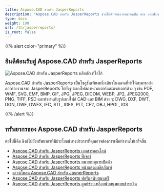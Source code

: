 ```yaml
---
title: Aspose.CAD สำหรับ JasperReports
description: "Aspose.CAD สำหรับ JasperReports ช่วยให้นักพัฒนาสามารถเปิด อ่าน และประมวลผลไฟล์ AutoCAD DWG, DXF, DWT และรูปแบบไฟล์ CAD และ BIM อื่น ๆ เช่น: DGN, DWF, DWFX, IFC, STL, IGES, PLT, CF2, OBJ, HPGL, IGS."
type: docs
weight: 100
url: /th/jasperreports/
is_root: false
---
```


{{% alert color="primary" %}}

## **ยินดีต้อนรับสู่ Aspose.CAD สำหรับ JasperReports**

![Aspose.CAD สำหรับ JasperReports ผลิตภัณฑ์โลโก้](/cad/_assets/home_3.png)

Aspose.CAD สำหรับ JasperReports เป็นโซลูชันเพียงหนึ่งเดียวในตลาดที่ทำให้สามารถส่งออกรายงานจาก JasperReports ไปยังรูปแบบไฟล์ภาพเวกเตอร์และแรสเตอร์ต่าง ๆ เช่น PDF, WMF, SVG, EMF, BMP, GIF, JPG, JPEG, DICOM, WEBP, JP2, JPEG2000, PNG, TIFF, PSD และทำงานกับรูปแบบไฟล์ CAD และ BIM ต่าง ๆ: DWG, DXF, DWT, DGN, DWF, DWFX, IFC, STL, IGES, PLT, CF2, OBJ, HPGL, IGS

{{% /alert %}}

## **ทรัพยากรของ Aspose.CAD สำหรับ JasperReports**

ต่อไปนี้คือ ลิงก์ไปยังทรัพยากรที่มีประโยชน์บางประการที่คุณอาจต้องการเพื่อทำงานให้เสร็จสิ้น

- [Aspose.CAD สำหรับ JasperReports เอกสารออนไลน์](/th/cad/jasperreports/)
- [Aspose.CAD สำหรับ JasperReports ฟีเจอร์](/th/cad/jasperreports/features-overview/)
- [Aspose.CAD สำหรับ JasperReports หมายเหตุการเปิดตัว](https://releases.aspose.com/cad/jasperreports/release-notes/)
- [Aspose.CAD สำหรับ JasperReports หน้าแสดงผลิตภัณฑ์](https://products.aspose.com/cad/jasperreports/)
- [ดาวน์โหลด Aspose.CAD สำหรับ JasperReports](https://downloads.aspose.com/cad/jasperreports)
- [Aspose.CAD สำหรับ JasperReports ฟอรัมสนับสนุนฟรี](https://forum.aspose.com/c/cad/19)
- [Aspose.CAD สำหรับ JasperReports ศูนย์ช่วยเหลือสนับสนุนแบบชำระเงิน](https://helpdesk.aspose.com/)
